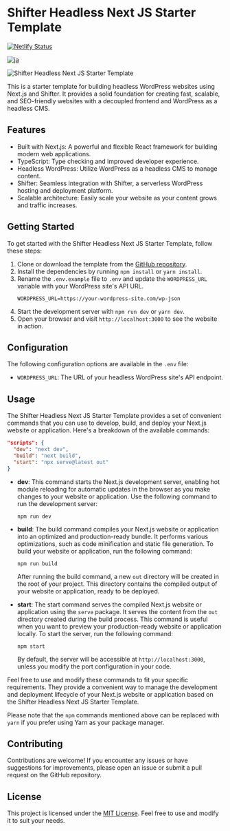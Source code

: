 # Shifter Headless Next JS Starter Template

[![Netlify Status](https://api.netlify.com/api/v1/badges/3bb22d60-9c6e-49c1-8885-b7673506f8c2/deploy-status)](https://app.netlify.com/sites/musical-mermaid-f30aba/deploys)

[![ja](https://img.shields.io/badge/lang-ja-red.svg)](https://github.com/getshifter/shifter-headless-nextjs-typescript/blob/main/README.ja.md)

![Shifter Headless Next JS Starter Template](https://cdn.getshifter.co/6979d2c20e0f14c46f6b6eac8659c6136a0b4a67/uploads/2023/03/1-1024x626.png)

This is a starter template for building headless WordPress websites using Next.js and Shifter. It provides a solid foundation for creating fast, scalable, and SEO-friendly websites with a decoupled frontend and WordPress as a headless CMS.

## Features

- Built with Next.js: A powerful and flexible React framework for building modern web applications.
- TypeScript: Type checking and improved developer experience.
- Headless WordPress: Utilize WordPress as a headless CMS to manage content.
- Shifter: Seamless integration with Shifter, a serverless WordPress hosting and deployment platform.
- Scalable architecture: Easily scale your website as your content grows and traffic increases.

## Getting Started

To get started with the Shifter Headless Next JS Starter Template, follow these steps:

1. Clone or download the template from the [GitHub repository](https://github.com/getshifter/headless-example-nextjs-typescript).
2. Install the dependencies by running `npm install` or `yarn install`.
3. Rename the `.env.example` file to `.env` and update the `WORDPRESS_URL` variable with your WordPress site's API URL.
   ```plaintext
   WORDPRESS_URL=https://your-wordpress-site.com/wp-json
   ```
4. Start the development server with `npm run dev` or `yarn dev`.
5. Open your browser and visit `http://localhost:3000` to see the website in action.

## Configuration

The following configuration options are available in the `.env` file:

- `WORDPRESS_URL`: The URL of your headless WordPress site's API endpoint.

## Usage

The Shifter Headless Next JS Starter Template provides a set of convenient commands that you can use to develop, build, and deploy your Next.js website or application. Here's a breakdown of the available commands:

```json
"scripts": {
  "dev": "next dev",
  "build": "next build",
  "start": "npx serve@latest out"
}
```

- **dev**: This command starts the Next.js development server, enabling hot module reloading for automatic updates in the browser as you make changes to your website or application. Use the following command to run the development server:

  ```shell
  npm run dev
  ```

- **build**: The build command compiles your Next.js website or application into an optimized and production-ready bundle. It performs various optimizations, such as code minification and static file generation. To build your website or application, run the following command:

  ```shell
  npm run build
  ```

  After running the build command, a new `out` directory will be created in the root of your project. This directory contains the compiled output of your website or application, ready to be deployed.

- **start**: The start command serves the compiled Next.js website or application using the `serve` package. It serves the content from the `out` directory created during the build process. This command is useful when you want to preview your production-ready website or application locally. To start the server, run the following command:

  ```shell
  npm start
  ```

  By default, the server will be accessible at `http://localhost:3000`, unless you modify the port configuration in your code.

Feel free to use and modify these commands to fit your specific requirements. They provide a convenient way to manage the development and deployment lifecycle of your Next.js website or application based on the Shifter Headless Next JS Starter Template.

Please note that the `npm` commands mentioned above can be replaced with `yarn` if you prefer using Yarn as your package manager.

## Contributing

Contributions are welcome! If you encounter any issues or have suggestions for improvements, please open an issue or submit a pull request on the GitHub repository.

## License

This project is licensed under the [MIT License](LICENSE). Feel free to use and modify it to suit your needs.